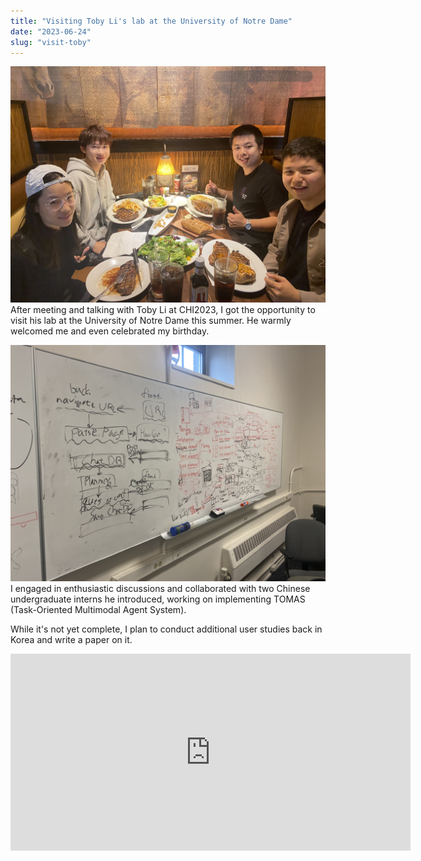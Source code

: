 ```yaml
---
title: "Visiting Toby Li's lab at the University of Notre Dame"
date: "2023-06-24"
slug: "visit-toby"
---
```


![My birthday celebration with Toby and his students](./visit-birthday.jpg)
After meeting and talking with Toby Li at CHI2023, I got the opportunity to visit his lab at the University of Notre Dame this summer. He warmly welcomed me and even celebrated my birthday.

![Traces of hard discussion left on the whiteboard](./visit-whiteboard.jpg)
I engaged in enthusiastic discussions and collaborated with two Chinese undergraduate interns he introduced, working on implementing TOMAS (Task-Oriented Multimodal Agent System).

While it's not yet complete, I plan to conduct additional user studies back in Korea and write a paper on it.

<iframe
  height='315'
  width='640'
  src='https://www.youtube.com/embed/r-CzknbhwTw'
  title='TOMAS - Prototype video'
  frameborder='0'
  allow='accelerometer; autoplay; clipboard-write; encrypted-media; gyroscope; picture-in-picture'
  allowfullscreen
  className='w-full'
></iframe>
